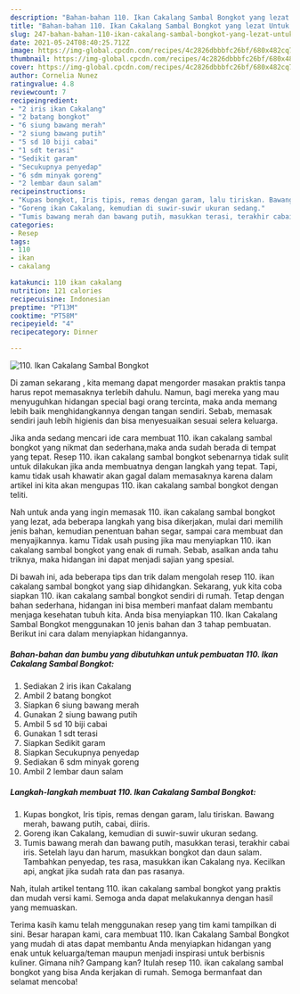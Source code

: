 ```yaml
---
description: "Bahan-bahan 110. Ikan Cakalang Sambal Bongkot yang lezat Untuk Jualan"
title: "Bahan-bahan 110. Ikan Cakalang Sambal Bongkot yang lezat Untuk Jualan"
slug: 247-bahan-bahan-110-ikan-cakalang-sambal-bongkot-yang-lezat-untuk-jualan
date: 2021-05-24T08:40:25.712Z
image: https://img-global.cpcdn.com/recipes/4c2826dbbbfc26bf/680x482cq70/110-ikan-cakalang-sambal-bongkot-foto-resep-utama.jpg
thumbnail: https://img-global.cpcdn.com/recipes/4c2826dbbbfc26bf/680x482cq70/110-ikan-cakalang-sambal-bongkot-foto-resep-utama.jpg
cover: https://img-global.cpcdn.com/recipes/4c2826dbbbfc26bf/680x482cq70/110-ikan-cakalang-sambal-bongkot-foto-resep-utama.jpg
author: Cornelia Nunez
ratingvalue: 4.8
reviewcount: 7
recipeingredient:
- "2 iris ikan Cakalang"
- "2 batang bongkot"
- "6 siung bawang merah"
- "2 siung bawang putih"
- "5 sd 10 biji cabai"
- "1 sdt terasi"
- "Sedikit garam"
- "Secukupnya penyedap"
- "6 sdm minyak goreng"
- "2 lembar daun salam"
recipeinstructions:
- "Kupas bongkot, Iris tipis, remas dengan garam, lalu tiriskan. Bawang merah, bawang putih, cabai, diiris."
- "Goreng ikan Cakalang, kemudian di suwir-suwir ukuran sedang."
- "Tumis bawang merah dan bawang putih, masukkan terasi, terakhir cabai iris. Setelah layu dan harum, masukkan bongkot dan daun salam. Tambahkan penyedap, tes rasa, masukkan ikan Cakalang nya. Kecilkan api, angkat jika sudah rata dan pas rasanya."
categories:
- Resep
tags:
- 110
- ikan
- cakalang

katakunci: 110 ikan cakalang 
nutrition: 121 calories
recipecuisine: Indonesian
preptime: "PT13M"
cooktime: "PT58M"
recipeyield: "4"
recipecategory: Dinner

---
```



![110. Ikan Cakalang Sambal Bongkot](https://img-global.cpcdn.com/recipes/4c2826dbbbfc26bf/680x482cq70/110-ikan-cakalang-sambal-bongkot-foto-resep-utama.jpg)

Di zaman  sekarang , kita memang dapat mengorder masakan praktis tanpa harus repot memasaknya terlebih dahulu. Namun, bagi mereka yang mau menyuguhkan hidangan special bagi orang tercinta, maka anda memang lebih baik menghidangkannya dengan tangan sendiri. Sebab, memasak sendiri jauh lebih higienis dan bisa menyesuaikan sesuai selera keluarga.

Jika anda sedang mencari ide cara membuat 110. ikan cakalang sambal bongkot yang nikmat dan sederhana,maka anda sudah berada di tempat yang tepat. Resep 110. ikan cakalang sambal bongkot  sebenarnya tidak sulit untuk dilakukan jika anda membuatnya dengan langkah yang tepat. Tapi, kamu tidak usah khawatir akan gagal dalam memasaknya 
karena dalam artikel ini kita akan mengupas 110. ikan cakalang sambal bongkot dengan teliti.  



Nah untuk anda yang ingin memasak 110. ikan cakalang sambal bongkot yang lezat, ada beberapa langkah yang bisa dikerjakan, mulai dari memilih jenis bahan, kemudian penentuan bahan segar, sampai cara membuat dan menyajikannya. kamu Tidak usah pusing jika mau menyiapkan 110. ikan cakalang sambal bongkot yang enak di rumah. Sebab, asalkan anda  tahu triknya, maka hidangan ini dapat menjadi sajian yang spesial.

Di bawah ini, ada beberapa tips dan trik dalam mengolah resep 110. ikan cakalang sambal bongkot yang siap dihidangkan. Sekarang, yuk kita coba siapkan 110. ikan cakalang sambal bongkot sendiri di rumah. Tetap dengan bahan sederhana, hidangan ini bisa memberi manfaat dalam membantu menjaga kesehatan tubuh kita. Anda bisa menyiapkan 110. Ikan Cakalang Sambal Bongkot menggunakan 10 jenis bahan dan 3 tahap pembuatan. Berikut ini cara dalam menyiapkan hidangannya.

<!--inarticleads1-->

##### Bahan-bahan dan bumbu yang dibutuhkan untuk pembuatan 110. Ikan Cakalang Sambal Bongkot:

1. Sediakan 2 iris ikan Cakalang
1. Ambil 2 batang bongkot
1. Siapkan 6 siung bawang merah
1. Gunakan 2 siung bawang putih
1. Ambil 5 sd 10 biji cabai
1. Gunakan 1 sdt terasi
1. Siapkan Sedikit garam
1. Siapkan Secukupnya penyedap
1. Sediakan 6 sdm minyak goreng
1. Ambil 2 lembar daun salam




<!--inarticleads2-->

##### Langkah-langkah membuat 110. Ikan Cakalang Sambal Bongkot:

1. Kupas bongkot, Iris tipis, remas dengan garam, lalu tiriskan. Bawang merah, bawang putih, cabai, diiris.
1. Goreng ikan Cakalang, kemudian di suwir-suwir ukuran sedang.
1. Tumis bawang merah dan bawang putih, masukkan terasi, terakhir cabai iris. Setelah layu dan harum, masukkan bongkot dan daun salam. Tambahkan penyedap, tes rasa, masukkan ikan Cakalang nya. Kecilkan api, angkat jika sudah rata dan pas rasanya.




Nah, itulah artikel tentang  110. ikan cakalang sambal bongkot  yang praktis dan mudah versi kami. Semoga anda dapat melakukannya dengan hasil yang memuaskan. 

Terima kasih kamu telah menggunakan resep yang tim kami tampilkan di sini. Besar harapan kami, cara membuat  110. Ikan Cakalang Sambal Bongkot yang mudah di atas dapat membantu Anda menyiapkan hidangan yang enak untuk keluarga/teman maupun menjadi inspirasi untuk berbisnis kuliner. Gimana nih? Gampang kan? Itulah resep 110. ikan cakalang sambal bongkot yang bisa Anda kerjakan di rumah. Semoga bermanfaat dan selamat mencoba!

